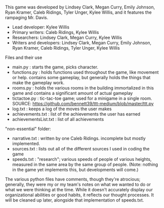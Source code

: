 This game was developed by Lindsey Clark, Megan Curry, Emily Johnson, Ryan Kramer, Caleb Ridings, Tyler Unger, Kylee Willis, and it features the rampaging Mr. Davis.
- Lead developer: Kylee Willis
- Primary writers: Caleb Ridings, Kylee Willis
- Researchers: Lindsey Clark, Megan Curry, Kylee Willis
- Writers and developers: Lindsey Clark, Megan Curry, Emily Johnson, Ryan Kramer, Caleb Ridings, Tyler Unger, Kylee Willis



Files and their use
  - main.py : starts the game, picks character.
  - functions.py : holds functions used throughout the game, like movement or help. contains some gameplay, but generally holds the things that make the gameplay work.
  - rooms.py : holds the various rooms in the building immortalized in this game and contains a significant amount of actual gameplay
  - tictactoe.py : tic-tac-toe game; used for a minigame in a single room. SOURCE: https://github.com/bennett39/ttt-medium/blob/master/ttt.py
  - log.txt : keeps a log of the moves the user makes
  - achievements.txt : list of the achievements the user has earned
  - achievementsList.txt : list of all achievements
  
  "non-essential" folder:
  - narrative.txt : written by one Caleb Ridings. incomplete but mostly implemented.
  - sources.txt : lists out all of the different sources I used in coding the game
  - speeds.txt : "research"; various speeds of people of various heights, measured in the same area by the same group of people. (Note: nothing in the game yet implements this, but developments will come.)



The various python files have comments, though they're atrocious; generally, they were my or my team's notes on what we wanted to do or what we were thinking at the time. While it doesn't accurately display our organizational abilities or good habits, it reflects our thought processes. It will be cleaned up later, alongside that implementation of speeds.txt.
